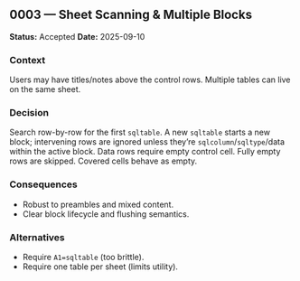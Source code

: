 ## 0003 — Sheet Scanning & Multiple Blocks

**Status:** Accepted
**Date:** 2025-09-10

### Context

Users may have titles/notes above the control rows. Multiple tables can live on the same sheet.

### Decision

Search row-by-row for the first `sqltable`. A new `sqltable` starts a new block; intervening rows are ignored unless they’re `sqlcolumn`/`sqltype`/data within the active block. Data rows require empty control cell. Fully empty rows are skipped. Covered cells behave as empty.

### Consequences

* Robust to preambles and mixed content.
* Clear block lifecycle and flushing semantics.

### Alternatives

* Require `A1=sqltable` (too brittle).
* Require one table per sheet (limits utility).
